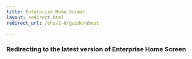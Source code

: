 ```yaml
---
title: Enterprise Home Screen
layout: redirect.html
redirect_url: /ehs/2-6/guide/about

---
```


### Redirecting to the latest version of Enterprise Home Screen